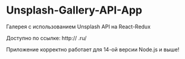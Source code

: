 # Unsplash-Gallery-API-App
Галерея с использованием Unsplash API на React-Redux

Доступно по ссылке: http:// .ru/

Приложение корректно работает для 14-ой версии Node.js и выше!